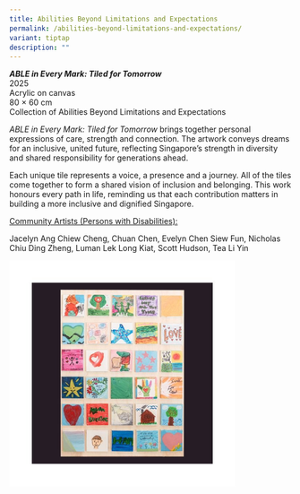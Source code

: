 ```yaml
---
title: Abilities Beyond Limitations and Expectations
permalink: /abilities-beyond-limitations-and-expectations/
variant: tiptap
description: ""
---
```

<p><strong><em>ABLE in Every Mark: Tiled for Tomorrow</em></strong>
<br>2025
<br>Acrylic on canvas
<br>80 × 60 cm
<br>Collection of Abilities Beyond Limitations and Expectations</p>
<p><em>ABLE in Every Mark: Tiled for Tomorrow</em> brings together personal
expressions of care, strength and connection. The artwork conveys dreams
for an inclusive, united future, reflecting Singapore’s strength in diversity
and shared responsibility for generations ahead.</p>
<p>Each unique tile represents a voice, a presence and a journey. All of
the tiles come together to form a shared vision of inclusion and belonging.
This work honours every path in life, reminding us that each contribution
matters in building a more inclusive and dignified Singapore.</p>
<p><u>Community Artists (Persons with Disabilities):</u>
</p>
<p>Jacelyn Ang Chiew Cheng, Chuan Chen, Evelyn Chen Siew Fun, Nicholas Chiu
Ding Zheng, Luman Lek Long Kiat, Scott Hudson, Tea Li Yin</p>
<div class="isomer-image-wrapper">
<img style="width: 80%;" height="auto" width="100%" alt="" src="/images/Abilities.jpg">
</div>
<p></p>